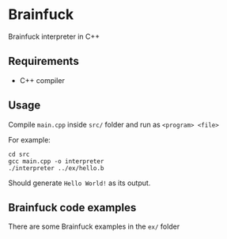 # Brainfuck
Brainfuck interpreter in C++

## Requirements
* C++ compiler

## Usage
Compile `main.cpp` inside `src/` folder and run as `<program> <file>`

For example:
```
cd src
gcc main.cpp -o interpreter  
./interpreter ../ex/hello.b
```
Should generate
`Hello World!`
as its output.

## Brainfuck code examples
There are some Brainfuck examples in the `ex/` folder
